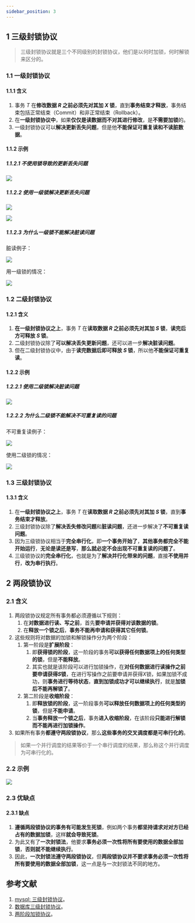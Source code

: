 ```yaml
---
sidebar_position: 3
---
```


## 1 三级封锁协议

> 三级封锁协议就是三个不同级别的封锁协议，他们是以何时加锁，何时解锁来区分的。

### 1.1 一级封锁协议

#### 1.1.1 含义

1. 事务 $T$ 在**修改数据 $R$ 之前必须先对其加 $X$ 锁**，直到**事务结束才释放**，事务结束包括正常结束（Commit）和非正常结束（Rollback）。
2. 在**一级封锁协议中**，如果**仅仅是读数据而不对其进行修改**，是**不需要加锁**的。
3. 一级封锁协议可以**解决更新丢失问题**，但是他**不能保证可重复读和不读脏数据**。

#### 1.1.2 示例

##### 1.1.2.1 不使用锁导致的更新丢失问题

![](https://notebook.grayson.top/media/202106/2021-06-25_110640.png)

##### 1.1.2.2 使用一级锁解决更新丢失问题

![](https://notebook.grayson.top/media/202106/2021-06-25_110719.png)

![](https://notebook.grayson.top/media/202106/2021-06-25_110731.png)

##### 1.1.2.3 为什么一级锁不能解决脏读问题

脏读例子：

![](https://notebook.grayson.top/media/202106/2021-06-25_110838.png)

用一级锁的情况：

![](https://notebook.grayson.top/media/202106/2021-06-25_110903.png)

### 1.2 二级封锁协议

#### 1.2.1 含义

1. **在一级封锁协议之上**，事务 $T$ 在**读取数据 $R$ 之前必须先对其加 $S$ 锁**，**读完后方可释放 $S$ 锁**。
2. 二级封锁协议除了**可以解决丢失更新问题**，还可以进一步**解决脏读问题**。
3. 但在二级封锁协议中，由于**读完数据后即可释放 $S$ 锁**，所以他**不能保证可重复读**。

#### 1.2.2 示例

##### 1.2.2.1 使用二级锁解决脏读问题

![](https://notebook.grayson.top/media/202106/2021-06-25_111502.png)

##### 1.2.2.2 为什么二级锁不能解决不可重复读的问题

不可重复读例子：

![](https://notebook.grayson.top/media/202106/2021-06-25_111609.png)

使用二级锁的情况：

![](https://notebook.grayson.top/media/202106/2021-06-25_111627.png)

### 1.3 三级封锁协议

#### 1.3.1 含义

1. 在**一级封锁协议之上**，事务 $T$ 在**读取数据 $R$ 之前必须先对其加 $S$ 锁**，直到**事务结束才释放**。
2. 三级封锁协议除了**解决丢失修改问题**和**脏读问题**，还进一步解决了**不可重复读问题**。
3. 因为三级锁协议相当于**完全串行化**，即**一个事务开始了**，**其他事务都完全不能开始运行**，**无论是读还是写**，**那么就必定不会出现不可重复读的问题了**。
4. 三级锁协议的**完全串行化**，也就是为了**解决并行化带来的问题**，直接**不使用并行**，**改为串行执行**。

## 2 两段锁协议

### 2.1 含义

1. 两段锁协议规定所有事务都必须遵循以下规则：
   1. 在**对数据进行读、写之前**，首先**要申请并获得对该数据的锁**。
   2. 在**释放一个锁之后**，**事务不能再申请和获得其它任何锁**。
2. 这些规则将对数据的加锁和解锁操作分为两个阶段：
   1. 第一阶段是**扩展阶段**：
      1. 即**获得锁的阶段**，这一阶段的事务**可以获得任何数据项上的任何类型的锁**，但是**不能释放**。
      2. 其实也就是该阶段可以进行加锁操作，在**对任何数据进行读操作之前要申请获得$S$锁**，在进行写操作之前要申请并获得$X$锁，如果加锁不成功，则**事务进行等待状态**，**直到加锁成功才可以继续执行**，就是**加锁后不能再解锁了**。
   2. 第二阶段是**收缩阶段**：
      1. 即**释放锁的阶段**，这一阶段事务**可以释放任何数据项上的任何类型的锁**，但是**不能申请**。
      2. 当**事务释放一个锁之后**，事务**进入收缩阶段**，在该阶段**只能进行解锁而不能再进行加锁操作**。
3. 如果所有事务**都遵守两段锁协议**，那么**这些事务的交叉调度都是可串行化的**。

> 如果一个并行调度的结果等价于一个串行调度的结果，那么称这个并行调度为可串行化的。

### 2.2 示例

![](https://notebook.grayson.top/media/202106/2021-06-25_121217.png)

### 2.3 优缺点

#### 2.3.1 缺点

1. **遵循两段锁协议的事务有可能发生死锁**，例如两个事务**都坚持请求对对方已经占有的数据加锁**，这样**就会导致死锁**。
2. 为此又有了**一次封锁法**，他要求**事务必须一次性将所有要使用的数据全部加锁**，**否则就不能继续执行**。
3. 因此，**一次封锁法遵守两段锁协议**，但**两段锁协议并不要求事务必须一次性将所有要使用的数据全部加锁**，这一点是与一次封锁法不同的地方。

## 参考文献

1. [mysql: 三级封锁协议](https://zhuanlan.zhihu.com/p/26960178)。
2. [数据库三级封锁协议](https://hongscar.github.io/%E6%95%B0%E6%8D%AE%E5%BA%93%E4%B8%89%E7%BA%A7%E5%B0%81%E9%94%81%E5%8D%8F%E8%AE%AE.html)。
3. [两阶段加锁协议](https://lihuimintu.github.io/2019/05/06/Two-Phase-Locking)。
